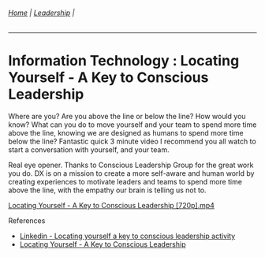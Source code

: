 ###### [Home](https://github.com/RyKaj/Documentation/blob/master/README.md) | [Leadership](https://github.com/RyKaj/Documentation/tree/master/Leadership/README.md) |
------------

# Information Technology : Locating Yourself - A Key to Conscious Leadership

Where are you? Are you above the line or below the line? How would you
know? What can you do to move yourself and your team to spend more time
above the line, knowing we are designed as humans to spend more time
below the line? Fantastic quick 3 minute video I recommend you all watch
to start a conversation with yourself, and your team.

Real eye opener. Thanks to Conscious Leadership Group for the great work
you do. DX is on a mission to create a more self-aware and human world
by creating experiences to motivate leaders and teams to spend more time
above the line, with the empathy our brain is telling us not to.

[Locating Yourself - A Key to Conscious Leadership
\[720p\].mp4](/download/attachments/463508918/Locating%20Yourself%20-%20A%20Key%20to%20Conscious%20Leadership%20%5B720p%5D.mp4?version=1&modificationDate=1574436243070&api=v2)

References

  - [Linkedin - Locating yourself a key to conscious leadership
    activity](https://www.linkedin.com/posts/alex-draper_locating-yourself-a-key-to-conscious-leadership-activity-6602318947213721600-7gap/)
  - [Locating Yourself - A Key to Conscious
    Leadership](https://www.youtube.com/embed/fLqzYDZAqCI?wmode=opaque)


